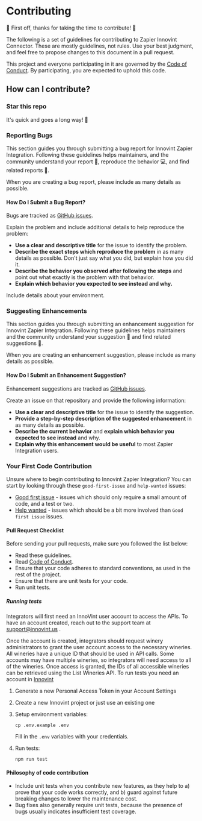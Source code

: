 # Contributing

:tada: First off, thanks for taking the time to contribute! :tada:

The following is a set of guidelines for contributing to Zapier Innovint Connector. These are mostly guidelines, not rules. Use your best judgment, and feel free to propose changes to this document in a pull request.

This project and everyone participating in it are governed by the [Code of Conduct](/CODE_OF_CONDUCT.md). By participating, you are expected to uphold this code.

## How can I contribute?

### Star this repo

It's quick and goes a long way! :stars:

### Reporting Bugs

This section guides you through submitting a bug report for Innovint Zapier Integration. Following these guidelines helps maintainers, and the community understand your report :pencil:, reproduce the behavior :computer:, and find related reports :mag_right:.

When you are creating a bug report, please include as many details as possible.

#### How Do I Submit a Bug Report?

Bugs are tracked as [GitHub issues](https://github.com/danshome/zapier-integration/issues/).

Explain the problem and include additional details to help reproduce the problem:

* **Use a clear and descriptive title** for the issue to identify the problem.
* **Describe the exact steps which reproduce the problem** in as many details as possible. Don't just say what you did, but explain how you did it.
* **Describe the behavior you observed after following the steps** and point out what exactly is the problem with that behavior.
* **Explain which behavior you expected to see instead and why.**

Include details about your environment.

### Suggesting Enhancements

This section guides you through submitting an enhancement suggestion for Innovint Zapier Integration. Following these guidelines helps maintainers and the community understand your suggestion :pencil: and find related suggestions :mag_right:.

When you are creating an enhancement suggestion, please include as many details as possible.

#### How Do I Submit an Enhancement Suggestion?

Enhancement suggestions are tracked as [GitHub issues](https://github.com/danshome/zapier-integration/issues/).

Create an issue on that repository and provide the following information:

* **Use a clear and descriptive title** for the issue to identify the suggestion.
* **Provide a step-by-step description of the suggested enhancement** in as many details as possible.
* **Describe the current behavior** and **explain which behavior you expected to see instead** and why.
* **Explain why this enhancement would be useful** to most Zapier Integration users.

### Your First Code Contribution

Unsure where to begin contributing to Innovint Zapier Integration? You can start by looking through these `good-first-issue` and `help-wanted` issues:

* [Good first issue](https://github.com/danshome/zapier-integration/issues?q=is%3Aopen+is%3Aissue+label%3A%22good+first+issue%22) - issues which should only require a small amount of code, and a test or two.
* [Help wanted](https://github.com/danshomet/zapier-integration/issues?q=is%3Aopen+is%3Aissue+label%3A%22help+wanted%22) - issues which should be a bit more involved than `Good first issue` issues.

#### Pull Request Checklist

Before sending your pull requests, make sure you followed the list below:

- Read these guidelines.
- Read [Code of Conduct](/CODE_OF_CONDUCT.md).
- Ensure that your code adheres to standard conventions, as used in the rest of the project.
- Ensure that there are unit tests for your code.
- Run unit tests.

##### Running tests

Integrators will first need an InnoVint user account to access the APIs. To have an account created, reach out to the support team at support@innovint.us .

Once the account is created, integrators should request winery administrators to grant the user account access to the necessary wineries. All wineries have a unique ID that should be used in API calls. Some accounts may have multiple wineries, so integrators will need access to all of the wineries. Once access is granted, the IDs of all accessible wineries can be retrieved using the List Wineries API.
To run tests you need an account in [Innovint](https://sutter.innovint.us/api/v1/docs/)

1. Generate a new Personal Access Token in your Account Settings
2. Create a new Innovint project or just use an existing one
3. Setup environment variables:

    ```console
    cp .env.example .env
    ```

   Fill in the `.env` variables with your credentials.

4. Run tests:

    ```console
    npm run test
    ```

#### Philosophy of code contribution

- Include unit tests when you contribute new features, as they help to a) prove that your code works correctly, and b) guard against future breaking changes to lower the maintenance cost.
- Bug fixes also generally require unit tests, because the presence of bugs usually indicates insufficient test coverage.
